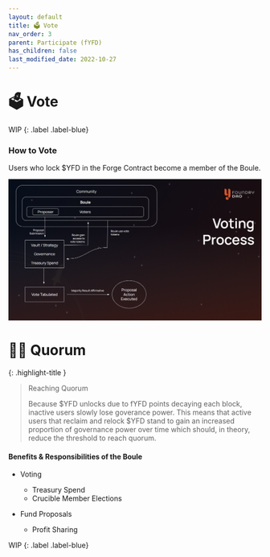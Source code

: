 ```yaml
---
layout: default
title: 🗳️ Vote
nav_order: 3
parent: Participate (fYFD)
has_children: false
last_modified_date: 2022-10-27
---
```


# 🗳️ Vote

WIP
{: .label .label-blue}

### How to Vote 
Users who lock $YFD in the Forge Contract become a member of the Boule.

![Voting Process](/assets/images/learn/about/vote.png)

# ✋🏽 Quorum

{: .highlight-title }
> Reaching Quorum
>
> Because $YFD unlocks due to fYFD points decaying each block, inactive users slowly lose goverance power.  This means that active users that reclaim and relock $YFD stand to gain an increased proportion of governance power over time which should, in theory, reduce the threshold to reach quorum. 

#### Benefits & Responsibilities of the Boule

- Voting
    - Treasury Spend
    - Crucible Member Elections

- Fund Proposals
    - Profit Sharing

WIP
{: .label .label-blue}
